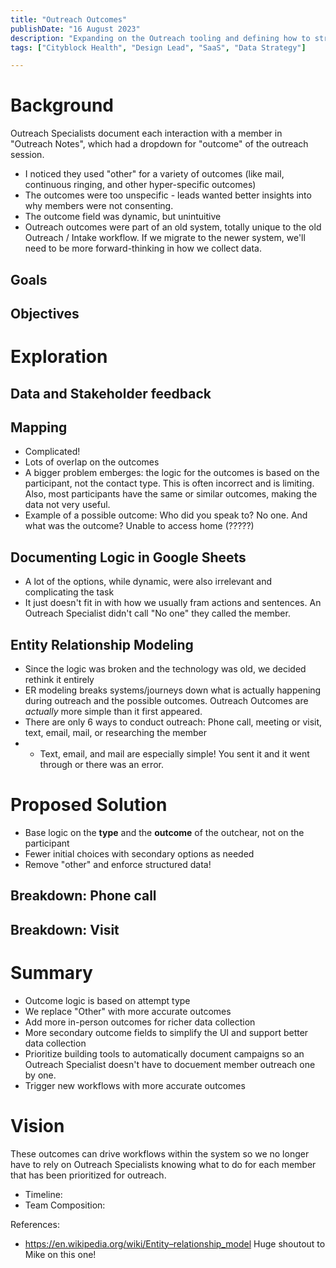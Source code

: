 ```yaml
---
title: "Outreach Outcomes"
publishDate: "16 August 2023"
description: "Expanding on the Outreach tooling and defining how to structure our data collection"
tags: ["Cityblock Health", "Design Lead", "SaaS", "Data Strategy"]

---
```


# Background
Outreach Specialists document each interaction with a member in "Outreach Notes", which had a dropdown for "outcome" of the outreach session.
- I noticed they used "other" for a variety of outcomes (like mail, continuous ringing, and other hyper-specific outcomes)
- The outcomes were too unspecific - leads wanted better insights into why members were not consenting.
- The outcome field was dynamic, but unintuitive
- Outreach outcomes were part of an old system, totally unique to the old Outreach / Intake workflow. If we migrate to the newer system, we'll need to be more forward-thinking in how we collect data.

## Goals 

## Objectives 

# Exploration

## Data and Stakeholder feedback

## Mapping
- Complicated!
- Lots of overlap on the outcomes
- A bigger problem emberges: the logic for the outcomes is based on the participant, not the contact type. This is often incorrect and is limiting. Also, most participants have the same or similar outcomes, making the data not very useful.
- Example of a possible outcome: Who did you speak to? No one. And what was the outcome? Unable to access home (?????)

## Documenting Logic in Google Sheets
- A lot of the options, while dynamic, were also irrelevant and complicating the task
- It just doesn't fit in with how we usually fram actions and sentences. An Outreach Specialist didn't call "No one" they called the member.

## Entity Relationship Modeling
- Since the logic was broken and the technology was old, we decided rethink it entirely
- ER modeling breaks systems/journeys down what is actually happening during outreach and the possible outcomes. Outreach Outcomes are *actually* more simple than it first appeared.
- There are only 6 ways to conduct outreach: Phone call, meeting or visit, text, email, mail, or researching the member
- - Text, email, and mail are especially simple! You sent it and it went through or there was an error.

# Proposed Solution
- Base logic on the **type** and the **outcome** of the outchear, not on the participant
- Fewer initial choices with secondary options as needed
- Remove "other" and enforce structured data!

## Breakdown: Phone call

## Breakdown: Visit

# Summary
- Outcome logic is based on attempt type
- We replace "Other" with more accurate outcomes
- Add more in-person outcomes for richer data collection
- More secondary outcome fields to simplify the UI and support better data collection
- Prioritize building tools to automatically document campaigns so an Outreach Specialist doesn't have to docuement member outreach one by one.
- Trigger new workflows with more accurate outcomes


# Vision
These outcomes can drive workflows within the system so we no longer have to rely on Outreach Specialists knowing what to do for each member that has been prioritized for outreach. 

- Timeline: 
- Team Composition:

References:
- https://en.wikipedia.org/wiki/Entity–relationship_model
Huge shoutout to Mike on this one!
